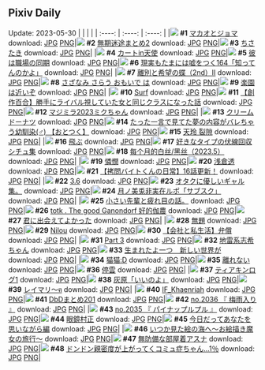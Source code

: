 ## Pixiv Daily
Update: 2023-05-30
|      |      |      |
| :----: | :----: | :----: |
|![](https://pixiv.microyu.workers.dev/c/240x480/img-master/img/2023/05/28/00/01/13/108496080_p0_master1200.jpg) **#1** [マカオとジョマ](https://www.pixiv.net/artworks/108496080) download: [JPG](https://pixiv.microyu.workers.dev/img-original/img/2023/05/28/00/01/13/108496080_p0.jpg) [PNG](https://pixiv.microyu.workers.dev/img-original/img/2023/05/28/00/01/13/108496080_p0.png)|![](https://pixiv.microyu.workers.dev/c/240x480/img-master/img/2023/05/28/12/10/56/108508382_p0_master1200.jpg) **#2** [無期迷途まとめ2](https://www.pixiv.net/artworks/108508382) download: [JPG](https://pixiv.microyu.workers.dev/img-original/img/2023/05/28/12/10/56/108508382_p0.jpg) [PNG](https://pixiv.microyu.workers.dev/img-original/img/2023/05/28/12/10/56/108508382_p0.png)|![](https://pixiv.microyu.workers.dev/c/240x480/img-master/img/2023/05/28/00/03/51/108496305_p0_master1200.jpg) **#3** [ちさたき](https://www.pixiv.net/artworks/108496305) download: [JPG](https://pixiv.microyu.workers.dev/img-original/img/2023/05/28/00/03/51/108496305_p0.jpg) [PNG](https://pixiv.microyu.workers.dev/img-original/img/2023/05/28/00/03/51/108496305_p0.png)|
|![](https://pixiv.microyu.workers.dev/c/240x480/img-master/img/2023/05/28/00/00/21/108495944_p0_master1200.jpg) **#4** [カートin天使](https://www.pixiv.net/artworks/108495944) download: [JPG](https://pixiv.microyu.workers.dev/img-original/img/2023/05/28/00/00/21/108495944_p0.jpg) [PNG](https://pixiv.microyu.workers.dev/img-original/img/2023/05/28/00/00/21/108495944_p0.png)|![](https://pixiv.microyu.workers.dev/c/240x480/img-master/img/2023/05/29/09/25/15/108538556_p0_master1200.jpg) **#5** [彼は職場の同期](https://www.pixiv.net/artworks/108538556) download: [JPG](https://pixiv.microyu.workers.dev/img-original/img/2023/05/29/09/25/15/108538556_p0.jpg) [PNG](https://pixiv.microyu.workers.dev/img-original/img/2023/05/29/09/25/15/108538556_p0.png)|![](https://pixiv.microyu.workers.dev/c/240x480/img-master/img/2023/05/28/18/22/56/108516557_p0_master1200.jpg) **#6** [現実もたまには嘘をつく164「知ってんのかよ」](https://www.pixiv.net/artworks/108516557) download: [JPG](https://pixiv.microyu.workers.dev/img-original/img/2023/05/28/18/22/56/108516557_p0.jpg) [PNG](https://pixiv.microyu.workers.dev/img-original/img/2023/05/28/18/22/56/108516557_p0.png)|
|![](https://pixiv.microyu.workers.dev/c/240x480/img-master/img/2023/05/28/00/00/29/108495969_p0_master1200.jpg) **#7** [離別と希望の蝶（2nd）Ⅱ](https://www.pixiv.net/artworks/108495969) download: [JPG](https://pixiv.microyu.workers.dev/img-original/img/2023/05/28/00/00/29/108495969_p0.jpg) [PNG](https://pixiv.microyu.workers.dev/img-original/img/2023/05/28/00/00/29/108495969_p0.png)|![](https://pixiv.microyu.workers.dev/c/240x480/img-master/img/2023/05/28/20/08/23/108520557_p0_master1200.jpg) **#8** [さざなみ さらう おもいで は](https://www.pixiv.net/artworks/108520557) download: [JPG](https://pixiv.microyu.workers.dev/img-original/img/2023/05/28/20/08/23/108520557_p0.jpg) [PNG](https://pixiv.microyu.workers.dev/img-original/img/2023/05/28/20/08/23/108520557_p0.png)|![](https://pixiv.microyu.workers.dev/c/240x480/img-master/img/2023/05/28/00/00/23/108495953_p0_master1200.jpg) **#9** [楽園は近いぞ](https://www.pixiv.net/artworks/108495953) download: [JPG](https://pixiv.microyu.workers.dev/img-original/img/2023/05/28/00/00/23/108495953_p0.jpg) [PNG](https://pixiv.microyu.workers.dev/img-original/img/2023/05/28/00/00/23/108495953_p0.png)|
|![](https://pixiv.microyu.workers.dev/c/240x480/img-master/img/2023/05/28/17/34/16/108498370_p0_master1200.jpg) **#10** [Surf](https://www.pixiv.net/artworks/108498370) download: [JPG](https://pixiv.microyu.workers.dev/img-original/img/2023/05/28/17/34/16/108498370_p0.jpg) [PNG](https://pixiv.microyu.workers.dev/img-original/img/2023/05/28/17/34/16/108498370_p0.png)|![](https://pixiv.microyu.workers.dev/c/240x480/img-master/img/2023/05/29/18/03/11/108546779_p0_master1200.jpg) **#11** [【創作百合】勝手にライバル視していた女と同じクラスになった話](https://www.pixiv.net/artworks/108546779) download: [JPG](https://pixiv.microyu.workers.dev/img-original/img/2023/05/29/18/03/11/108546779_p0.jpg) [PNG](https://pixiv.microyu.workers.dev/img-original/img/2023/05/29/18/03/11/108546779_p0.png)|![](https://pixiv.microyu.workers.dev/c/240x480/img-master/img/2023/05/29/19/24/53/108548755_p0_master1200.jpg) **#12** [マジミラ2023ミクちゃん](https://www.pixiv.net/artworks/108548755) download: [JPG](https://pixiv.microyu.workers.dev/img-original/img/2023/05/29/19/24/53/108548755_p0.jpg) [PNG](https://pixiv.microyu.workers.dev/img-original/img/2023/05/29/19/24/53/108548755_p0.png)|
|![](https://pixiv.microyu.workers.dev/c/240x480/img-master/img/2023/05/28/20/30/04/108521310_p0_master1200.jpg) **#13** [クリームドーナツ](https://www.pixiv.net/artworks/108521310) download: [JPG](https://pixiv.microyu.workers.dev/img-original/img/2023/05/28/20/30/04/108521310_p0.jpg) [PNG](https://pixiv.microyu.workers.dev/img-original/img/2023/05/28/20/30/04/108521310_p0.png)|![](https://pixiv.microyu.workers.dev/c/240x480/img-master/img/2023/05/29/12/00/17/108540648_p0_master1200.jpg) **#14** [たった一言で見てた夢の内容がバレちゃう幼馴染(♂) 【おとつく】](https://www.pixiv.net/artworks/108540648) download: [JPG](https://pixiv.microyu.workers.dev/img-original/img/2023/05/29/12/00/17/108540648_p0.jpg) [PNG](https://pixiv.microyu.workers.dev/img-original/img/2023/05/29/12/00/17/108540648_p0.png)|![](https://pixiv.microyu.workers.dev/c/240x480/img-master/img/2023/05/28/00/03/19/108496277_p0_master1200.jpg) **#15** [天玲 裂隙](https://www.pixiv.net/artworks/108496277) download: [JPG](https://pixiv.microyu.workers.dev/img-original/img/2023/05/28/00/03/19/108496277_p0.jpg) [PNG](https://pixiv.microyu.workers.dev/img-original/img/2023/05/28/00/03/19/108496277_p0.png)|
|![](https://pixiv.microyu.workers.dev/c/240x480/img-master/img/2023/05/28/11/04/40/108506922_p0_master1200.jpg) **#16** [飛ぶ](https://www.pixiv.net/artworks/108506922) download: [JPG](https://pixiv.microyu.workers.dev/img-original/img/2023/05/28/11/04/40/108506922_p0.jpg) [PNG](https://pixiv.microyu.workers.dev/img-original/img/2023/05/28/11/04/40/108506922_p0.png)|![](https://pixiv.microyu.workers.dev/c/240x480/img-master/img/2023/05/28/22/14/12/108525289_p0_master1200.jpg) **#17** [好きなタイプの伏線回収シチュ集](https://www.pixiv.net/artworks/108525289) download: [JPG](https://pixiv.microyu.workers.dev/img-original/img/2023/05/28/22/14/12/108525289_p0.jpg) [PNG](https://pixiv.microyu.workers.dev/img-original/img/2023/05/28/22/14/12/108525289_p0.png)|![](https://pixiv.microyu.workers.dev/c/240x480/img-master/img/2023/05/28/18/18/07/108517136_p0_master1200.jpg) **#18** [每个月的白丝/黑丝（2023.5）](https://www.pixiv.net/artworks/108517136) download: [JPG](https://pixiv.microyu.workers.dev/img-original/img/2023/05/28/18/18/07/108517136_p0.jpg) [PNG](https://pixiv.microyu.workers.dev/img-original/img/2023/05/28/18/18/07/108517136_p0.png)|
|![](https://pixiv.microyu.workers.dev/c/240x480/img-master/img/2023/05/29/13/00/24/108541711_p0_master1200.jpg) **#19** [憐憫](https://www.pixiv.net/artworks/108541711) download: [JPG](https://pixiv.microyu.workers.dev/img-original/img/2023/05/29/13/00/24/108541711_p0.jpg) [PNG](https://pixiv.microyu.workers.dev/img-original/img/2023/05/29/13/00/24/108541711_p0.png)|![](https://pixiv.microyu.workers.dev/c/240x480/img-master/img/2023/05/28/00/01/20/108496097_p0_master1200.jpg) **#20** [浅倉透](https://www.pixiv.net/artworks/108496097) download: [JPG](https://pixiv.microyu.workers.dev/img-original/img/2023/05/28/00/01/20/108496097_p0.jpg) [PNG](https://pixiv.microyu.workers.dev/img-original/img/2023/05/28/00/01/20/108496097_p0.png)|![](https://pixiv.microyu.workers.dev/c/240x480/img-master/img/2023/05/28/12/00/30/108508109_p0_master1200.jpg) **#21** [【拷問バイトくんの日常】16話更新！](https://www.pixiv.net/artworks/108508109) download: [JPG](https://pixiv.microyu.workers.dev/img-original/img/2023/05/28/12/00/30/108508109_p0.jpg) [PNG](https://pixiv.microyu.workers.dev/img-original/img/2023/05/28/12/00/30/108508109_p0.png)|
|![](https://pixiv.microyu.workers.dev/c/240x480/img-master/img/2023/05/29/08/10/51/108537717_p0_master1200.jpg) **#22** [3.6](https://www.pixiv.net/artworks/108537717) download: [JPG](https://pixiv.microyu.workers.dev/img-original/img/2023/05/29/08/10/51/108537717_p0.jpg) [PNG](https://pixiv.microyu.workers.dev/img-original/img/2023/05/29/08/10/51/108537717_p0.png)|![](https://pixiv.microyu.workers.dev/c/240x480/img-master/img/2023/05/29/20/09/52/108549147_p0_master1200.jpg) **#23** [オタクに優しいギャル集。](https://www.pixiv.net/artworks/108549147) download: [JPG](https://pixiv.microyu.workers.dev/img-original/img/2023/05/29/20/09/52/108549147_p0.jpg) [PNG](https://pixiv.microyu.workers.dev/img-original/img/2023/05/29/20/09/52/108549147_p0.png)|![](https://pixiv.microyu.workers.dev/c/240x480/img-master/img/2023/05/28/19/35/40/108519396_p0_master1200.jpg) **#24** [月ノ美兎非実在ルポ「サブスク」](https://www.pixiv.net/artworks/108519396) download: [JPG](https://pixiv.microyu.workers.dev/img-original/img/2023/05/28/19/35/40/108519396_p0.jpg) [PNG](https://pixiv.microyu.workers.dev/img-original/img/2023/05/28/19/35/40/108519396_p0.png)|
|![](https://pixiv.microyu.workers.dev/c/240x480/img-master/img/2023/05/29/16/30/31/108544867_p0_master1200.jpg) **#25** [小さい先輩と疲れ目の話。](https://www.pixiv.net/artworks/108544867) download: [JPG](https://pixiv.microyu.workers.dev/img-original/img/2023/05/29/16/30/31/108544867_p0.jpg) [PNG](https://pixiv.microyu.workers.dev/img-original/img/2023/05/29/16/30/31/108544867_p0.png)|![](https://pixiv.microyu.workers.dev/c/240x480/img-master/img/2023/05/28/03/58/41/108501320_p0_master1200.jpg) **#26** [totk . The good Ganondorf 好的伽農](https://www.pixiv.net/artworks/108501320) download: [JPG](https://pixiv.microyu.workers.dev/img-original/img/2023/05/28/03/58/41/108501320_p0.jpg) [PNG](https://pixiv.microyu.workers.dev/img-original/img/2023/05/28/03/58/41/108501320_p0.png)|![](https://pixiv.microyu.workers.dev/c/240x480/img-master/img/2023/05/28/00/06/08/108496426_p0_master1200.jpg) **#27** [君に出会えてよかった](https://www.pixiv.net/artworks/108496426) download: [JPG](https://pixiv.microyu.workers.dev/img-original/img/2023/05/28/00/06/08/108496426_p0.jpg) [PNG](https://pixiv.microyu.workers.dev/img-original/img/2023/05/28/00/06/08/108496426_p0.png)|
|![](https://pixiv.microyu.workers.dev/c/240x480/img-master/img/2023/05/28/20/33/06/108521425_p0_master1200.jpg) **#28** [無題](https://www.pixiv.net/artworks/108521425) download: [JPG](https://pixiv.microyu.workers.dev/img-original/img/2023/05/28/20/33/06/108521425_p0.jpg) [PNG](https://pixiv.microyu.workers.dev/img-original/img/2023/05/28/20/33/06/108521425_p0.png)|![](https://pixiv.microyu.workers.dev/c/240x480/img-master/img/2023/05/28/00/43/55/108496047_p0_master1200.jpg) **#29** [Nilou](https://www.pixiv.net/artworks/108496047) download: [JPG](https://pixiv.microyu.workers.dev/img-original/img/2023/05/28/00/43/55/108496047_p0.jpg) [PNG](https://pixiv.microyu.workers.dev/img-original/img/2023/05/28/00/43/55/108496047_p0.png)|![](https://pixiv.microyu.workers.dev/c/240x480/img-master/img/2023/05/28/19/36/02/108519413_p0_master1200.jpg) **#30** [【会社と私生活】弁償](https://www.pixiv.net/artworks/108519413) download: [JPG](https://pixiv.microyu.workers.dev/img-original/img/2023/05/28/19/36/02/108519413_p0.jpg) [PNG](https://pixiv.microyu.workers.dev/img-original/img/2023/05/28/19/36/02/108519413_p0.png)|
|![](https://pixiv.microyu.workers.dev/c/240x480/img-master/img/2023/05/29/07/03/22/108536909_p0_master1200.jpg) **#31** [Part 3](https://www.pixiv.net/artworks/108536909) download: [JPG](https://pixiv.microyu.workers.dev/img-original/img/2023/05/29/07/03/22/108536909_p0.jpg) [PNG](https://pixiv.microyu.workers.dev/img-original/img/2023/05/29/07/03/22/108536909_p0.png)|![](https://pixiv.microyu.workers.dev/c/240x480/img-master/img/2023/05/28/04/43/32/108501787_p0_master1200.jpg) **#32** [地雷系志希ちゃん](https://www.pixiv.net/artworks/108501787) download: [JPG](https://pixiv.microyu.workers.dev/img-original/img/2023/05/28/04/43/32/108501787_p0.jpg) [PNG](https://pixiv.microyu.workers.dev/img-original/img/2023/05/28/04/43/32/108501787_p0.png)|![](https://pixiv.microyu.workers.dev/c/240x480/img-master/img/2023/05/28/02/31/29/108500055_p0_master1200.jpg) **#33** [生まれたよ一つ　新しい世界が](https://www.pixiv.net/artworks/108500055) download: [JPG](https://pixiv.microyu.workers.dev/img-original/img/2023/05/28/02/31/29/108500055_p0.jpg) [PNG](https://pixiv.microyu.workers.dev/img-original/img/2023/05/28/02/31/29/108500055_p0.png)|
|![](https://pixiv.microyu.workers.dev/c/240x480/img-master/img/2023/05/28/13/02/59/108509488_p0_master1200.jpg) **#34** [猫猫:D](https://www.pixiv.net/artworks/108509488) download: [JPG](https://pixiv.microyu.workers.dev/img-original/img/2023/05/28/13/02/59/108509488_p0.jpg) [PNG](https://pixiv.microyu.workers.dev/img-original/img/2023/05/28/13/02/59/108509488_p0.png)|![](https://pixiv.microyu.workers.dev/c/240x480/img-master/img/2023/05/28/14/50/47/108511760_p0_master1200.jpg) **#35** [離れない](https://www.pixiv.net/artworks/108511760) download: [JPG](https://pixiv.microyu.workers.dev/img-original/img/2023/05/28/14/50/47/108511760_p0.jpg) [PNG](https://pixiv.microyu.workers.dev/img-original/img/2023/05/28/14/50/47/108511760_p0.png)|![](https://pixiv.microyu.workers.dev/c/240x480/img-master/img/2023/05/29/08/12/21/108537729_p0_master1200.jpg) **#36** [停雲](https://www.pixiv.net/artworks/108537729) download: [JPG](https://pixiv.microyu.workers.dev/img-original/img/2023/05/29/08/12/21/108537729_p0.jpg) [PNG](https://pixiv.microyu.workers.dev/img-original/img/2023/05/29/08/12/21/108537729_p0.png)|
|![](https://pixiv.microyu.workers.dev/c/240x480/img-master/img/2023/05/28/10/38/38/108506438_p0_master1200.jpg) **#37** [ティアキンログ1](https://www.pixiv.net/artworks/108506438) download: [JPG](https://pixiv.microyu.workers.dev/img-original/img/2023/05/28/10/38/38/108506438_p0.jpg) [PNG](https://pixiv.microyu.workers.dev/img-original/img/2023/05/28/10/38/38/108506438_p0.png)|![](https://pixiv.microyu.workers.dev/c/240x480/img-master/img/2023/05/29/13/25/13/108542028_p0_master1200.jpg) **#38** [灰原「いいのよ」](https://www.pixiv.net/artworks/108542028) download: [JPG](https://pixiv.microyu.workers.dev/img-original/img/2023/05/29/13/25/13/108542028_p0.jpg) [PNG](https://pixiv.microyu.workers.dev/img-original/img/2023/05/29/13/25/13/108542028_p0.png)|![](https://pixiv.microyu.workers.dev/c/240x480/img-master/img/2023/05/28/00/36/33/108497512_p0_master1200.jpg) **#39** [レイマリ〜ฅ](https://www.pixiv.net/artworks/108497512) download: [JPG](https://pixiv.microyu.workers.dev/img-original/img/2023/05/28/00/36/33/108497512_p0.jpg) [PNG](https://pixiv.microyu.workers.dev/img-original/img/2023/05/28/00/36/33/108497512_p0.png)|
|![](https://pixiv.microyu.workers.dev/c/240x480/img-master/img/2023/05/28/21/12/46/108522904_p0_master1200.jpg) **#40** [IF_Khaenriah](https://www.pixiv.net/artworks/108522904) download: [JPG](https://pixiv.microyu.workers.dev/img-original/img/2023/05/28/21/12/46/108522904_p0.jpg) [PNG](https://pixiv.microyu.workers.dev/img-original/img/2023/05/28/21/12/46/108522904_p0.png)|![](https://pixiv.microyu.workers.dev/c/240x480/img-master/img/2023/05/29/13/15/01/108541887_p0_master1200.jpg) **#41** [DbDまとめ201](https://www.pixiv.net/artworks/108541887) download: [JPG](https://pixiv.microyu.workers.dev/img-original/img/2023/05/29/13/15/01/108541887_p0.jpg) [PNG](https://pixiv.microyu.workers.dev/img-original/img/2023/05/29/13/15/01/108541887_p0.png)|![](https://pixiv.microyu.workers.dev/c/240x480/img-master/img/2023/05/29/15/17/55/108543707_p0_master1200.jpg) **#42** [no.2036 『 梅雨入り 』](https://www.pixiv.net/artworks/108543707) download: [JPG](https://pixiv.microyu.workers.dev/img-original/img/2023/05/29/15/17/55/108543707_p0.jpg) [PNG](https://pixiv.microyu.workers.dev/img-original/img/2023/05/29/15/17/55/108543707_p0.png)|
|![](https://pixiv.microyu.workers.dev/c/240x480/img-master/img/2023/05/28/19/03/06/108518441_p0_master1200.jpg) **#43** [no.2035 『 パイナップルプル 』](https://www.pixiv.net/artworks/108518441) download: [JPG](https://pixiv.microyu.workers.dev/img-original/img/2023/05/28/19/03/06/108518441_p0.jpg) [PNG](https://pixiv.microyu.workers.dev/img-original/img/2023/05/28/19/03/06/108518441_p0.png)|![](https://pixiv.microyu.workers.dev/c/240x480/img-master/img/2023/05/28/15/28/21/108512651_p0_master1200.jpg) **#44** [眼鏡村正](https://www.pixiv.net/artworks/108512651) download: [JPG](https://pixiv.microyu.workers.dev/img-original/img/2023/05/28/15/28/21/108512651_p0.jpg) [PNG](https://pixiv.microyu.workers.dev/img-original/img/2023/05/28/15/28/21/108512651_p0.png)|![](https://pixiv.microyu.workers.dev/c/240x480/img-master/img/2023/05/29/08/42/06/108538084_p0_master1200.jpg) **#45** [今日だってあなたを思いながら編](https://www.pixiv.net/artworks/108538084) download: [JPG](https://pixiv.microyu.workers.dev/img-original/img/2023/05/29/08/42/06/108538084_p0.jpg) [PNG](https://pixiv.microyu.workers.dev/img-original/img/2023/05/29/08/42/06/108538084_p0.png)|
|![](https://pixiv.microyu.workers.dev/c/240x480/img-master/img/2023/05/28/00/13/37/108496723_p0_master1200.jpg) **#46** [いつか見た絵の海へ～お絵描き魔女の旅行～](https://www.pixiv.net/artworks/108496723) download: [JPG](https://pixiv.microyu.workers.dev/img-original/img/2023/05/28/00/13/37/108496723_p0.jpg) [PNG](https://pixiv.microyu.workers.dev/img-original/img/2023/05/28/00/13/37/108496723_p0.png)|![](https://pixiv.microyu.workers.dev/c/240x480/img-master/img/2023/05/29/11/00/16/108539733_p0_master1200.jpg) **#47** [無防備な部屋着アスナ](https://www.pixiv.net/artworks/108539733) download: [JPG](https://pixiv.microyu.workers.dev/img-original/img/2023/05/29/11/00/16/108539733_p0.jpg) [PNG](https://pixiv.microyu.workers.dev/img-original/img/2023/05/29/11/00/16/108539733_p0.png)|![](https://pixiv.microyu.workers.dev/c/240x480/img-master/img/2023/05/28/12/06/49/108508295_p0_master1200.jpg) **#48** [ドンドン親密度が上がってくコミュ症ちゃん…1％](https://www.pixiv.net/artworks/108508295) download: [JPG](https://pixiv.microyu.workers.dev/img-original/img/2023/05/28/12/06/49/108508295_p0.jpg) [PNG](https://pixiv.microyu.workers.dev/img-original/img/2023/05/28/12/06/49/108508295_p0.png)|
